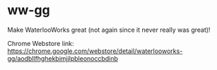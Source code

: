 # ww-gg
Make WaterlooWorks great (not again since it never really was great)!

Chrome Webstore link: https://chrome.google.com/webstore/detail/waterlooworks-gg/aodbllfhghekbimjjlpbleonoccbdinb
